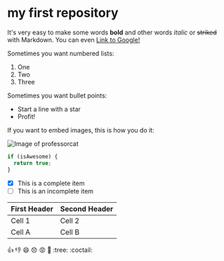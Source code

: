 # my first repository

It's very easy to make some words **bold** and other words _italic_ or ~~striked~~ with Markdown. You can even [Link to
Google!](http://google.com)

Sometimes you want numbered lists:

1. One
1. Two
1. Three

Sometimes you want bullet points:

- Start a line with a star
- Profit!

If you want to embed images, this is how you do it:

![Image of professorcat](https://mysite.github.com/images/cat.png)

```javascript
if (isAwesome) {
  return true;
}
```

- [x] This is a complete item
- [ ] This is an incomplete item

| First Header | Second Header |
| ------------ | ------------- |
| Cell 1       | Cell 2        |
| Cell A       | Cell B        |

:+1: :-1:
:smile: :disappointed: :rage:
:tada: :tree: :coctail:
